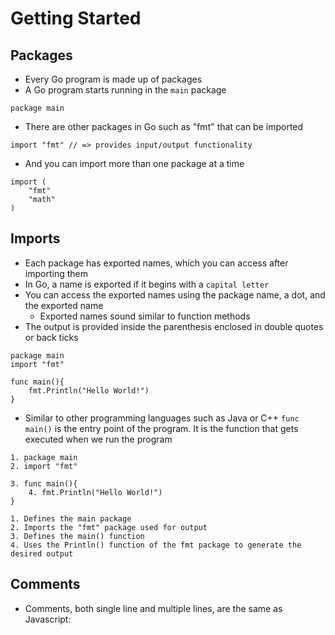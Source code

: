 # Getting Started

## Packages

-   Every Go program is made up of packages
-   A Go program starts running in the `main` package

```
package main
```

-   There are other packages in Go such as "fmt" that can be imported

```
import "fmt" // => provides input/output functionality
```

-   And you can import more than one package at a time

```
import (
    "fmt"
    "math"
)
```

## Imports

-   Each package has exported names, which you can access after importing them
-   In Go, a name is exported if it begins with a `capital letter`
-   You can access the exported names using the package name, a dot, and the exported name
    -   Exported names sound similar to function methods
-   The output is provided inside the parenthesis enclosed in double quotes or back ticks

```
package main
import "fmt"

func main(){
    fmt.Println("Hello World!")
}
```

-   Similar to other programming languages such as Java or C++ `func main()` is the entry point of the program. It is the function that gets executed when we run the program

```
1. package main
2. import "fmt"

3. func main(){
    4. fmt.Println("Hello World!")
}

1. Defines the main package
2. Imports the "fmt" package used for output
3. Defines the main() function
4. Uses the Println() function of the fmt package to generate the desired output
```

## Comments

-   Comments, both single line and multiple lines, are the same as Javascript:
